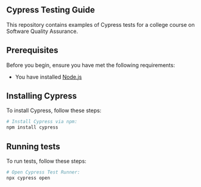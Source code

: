 ## Cypress Testing Guide

This repository contains examples of Cypress tests for a college course on Software Quality Assurance.

## Prerequisites

Before you begin, ensure you have met the following requirements:

* You have installed [Node.js](https://nodejs.org/en/download/)

## Installing Cypress

To install Cypress, follow these steps:

```bash
# Install Cypress via npm:
npm install cypress
```

## Running tests
To run tests, follow these steps:

```bash
# Open Cypress Test Runner:
npx cypress open
```

